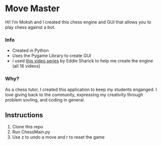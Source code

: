 # Move Master
Hi! I'm Moksh and I created this chess engine and GUI that allows you to play chess against a bot.

### Info
* Created in Python 
* Uses the Pygame Library to create GUI
* I used [this video series](https://www.youtube.com/watch?v=EnYui0e73Rs&list=PLBwF487qi8MGU81nDGaeNE1EnNEPYWKY_&ab_channel=EddieSharick%28Eddie%29) by Eddie Sharick to help me create the engine (all 16 videos)

### Why? 
As a chess tutor, I created this application to keep my students enganged.
I love giving back to the community, expressing my creativity through problem sovling, and coding in general.

## Instructions
1. Clone this repo
2. Run ChessMain.py
3. Use z to undo a move and r to reset the game




